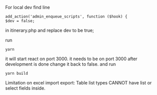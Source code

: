 For local dev find line
 ``` 
 add_action('admin_enqueue_scripts', function ($hook) {
$dev = false; 
```
in itinerary.php and replace dev to be true;

run 
```
yarn
```
it will start react on port 3000. it needs to be on port 3000
after development is done change it back to false. and run 
```
yarn build
```


Limitation on excel import export:
Table list types CANNOT have list or select fields inside. 
